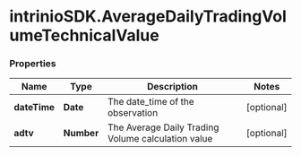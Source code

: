 # intrinioSDK.AverageDailyTradingVolumeTechnicalValue

### Properties
Name | Type | Description | Notes
------------ | ------------- | ------------- | -------------
**dateTime** | **Date** | The date_time of the observation | [optional] 
**adtv** | **Number** | The Average Daily Trading Volume calculation value | [optional] 



